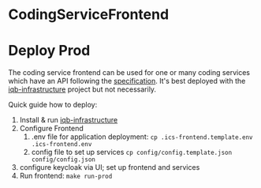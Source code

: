 # CodingServiceFrontend

# Deploy Prod

The coding service frontend can be used for one or many coding services which have an API following the [specification](https://github.com/iqb-specifications/coding-service).
It's best deployed with the [iqb-infrastructure](ttps://github.com/iqb-berlin/traefik) project but not necessarily. 

Quick guide how to deploy:

1. Install & run [iqb-infrastructure](ttps://github.com/iqb-berlin/traefik)
2. Configure Frontend 
   1. .env file for application deployment: ```cp .ics-frontend.template.env .ics-frontend.env```
   2. config file to set up services ```cp config/config.template.json config/config.json```
3. configure keycloak via UI; set up frontend and services  
4. Run frontend: ```make run-prod```
